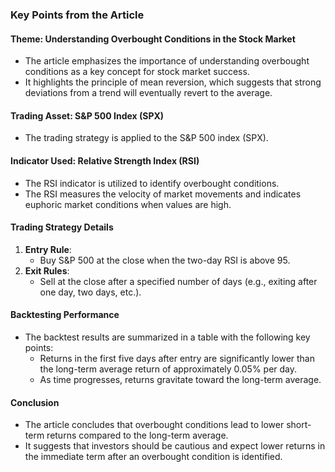 ### Key Points from the Article

#### Theme: Understanding Overbought Conditions in the Stock Market
- The article emphasizes the importance of understanding overbought conditions as a key concept for stock market success.
- It highlights the principle of mean reversion, which suggests that strong deviations from a trend will eventually revert to the average.

#### Trading Asset: S&P 500 Index (SPX)
- The trading strategy is applied to the S&P 500 index (SPX).

#### Indicator Used: Relative Strength Index (RSI)
- The RSI indicator is utilized to identify overbought conditions.
- The RSI measures the velocity of market movements and indicates euphoric market conditions when values are high.

#### Trading Strategy Details
1. **Entry Rule**: 
   - Buy S&P 500 at the close when the two-day RSI is above 95.
2. **Exit Rules**:
   - Sell at the close after a specified number of days (e.g., exiting after one day, two days, etc.).

#### Backtesting Performance
- The backtest results are summarized in a table with the following key points:
  - Returns in the first five days after entry are significantly lower than the long-term average return of approximately 0.05% per day.
  - As time progresses, returns gravitate toward the long-term average.

#### Conclusion
- The article concludes that overbought conditions lead to lower short-term returns compared to the long-term average.
- It suggests that investors should be cautious and expect lower returns in the immediate term after an overbought condition is identified.
